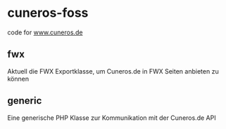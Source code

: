 # cuneros-foss
code for www.cuneros.de

## fwx

Aktuell die FWX Exportklasse, um Cuneros.de in FWX Seiten anbieten zu können

## generic

Eine generische PHP Klasse zur Kommunikation mit der Cuneros.de API
